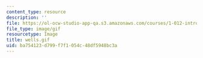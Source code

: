 ```yaml
---
content_type: resource
description: ''
file: https://ol-ocw-studio-app-qa.s3.amazonaws.com/courses/1-012-introduction-to-civil-engineering-design-spring-2002/ba754123d799f7f1054c48df5948bc3a_wells.gif
file_type: image/gif
resourcetype: Image
title: wells.gif
uid: ba754123-d799-f7f1-054c-48df5948bc3a
---
```

